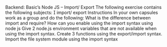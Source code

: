 Backend: Basic’s
Node JS – Import/ Export
The following exercise contains the following subjects:
 import/ export
Instructions
In your own capsules work as a group and do the following:
What is the difference between import and require?
How can you enable using the import syntax using node js
Give 2 node.js environment variables that are not available
when using the import syntax.
Create 3 functions using the export/import syntax.
Import the file system module using the import syntax
